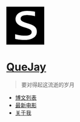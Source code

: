 ![logo](../img/favicon.ico)

# [QueJay](.)

> 要对得起这流逝的岁月

- [博文列表](blogs/index.md)
- [最新电影](./movies/index.html)
- [关于我](about.md)
